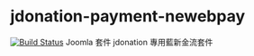 # jdonation-payment-newebpay
[![Build Status](https://dev.azure.com/tellustek/%E7%AA%A9%E7%AA%A9/_apis/build/status/jdonation-payment-newebpay?branchName=master)](https://dev.azure.com/tellustek/%E7%AA%A9%E7%AA%A9/_build/latest?definitionId=1&branchName=master)
Joomla 套件 jdonation 專用藍新金流套件
